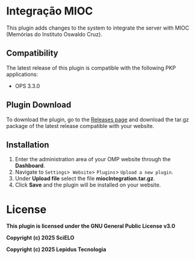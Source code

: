 # Integração MIOC

This plugin adds changes to the system to integrate the server with MIOC (Memórias do Instituto Oswaldo Cruz).

## Compatibility

The latest release of this plugin is compatible with the following PKP applications:

* OPS 3.3.0

## Plugin Download

To download the plugin, go to the [Releases page](https://github.com/lepidus/miocIntegration/releases) and download the tar.gz package of the latest release compatible with your website.

## Installation

1. Enter the administration area of ​​your OMP website through the __Dashboard__.
2. Navigate to `Settings`>` Website`> `Plugins`> `Upload a new plugin`.
3. Under __Upload file__ select the file __miocIntegration.tar.gz__.
4. Click __Save__ and the plugin will be installed on your website.

# License
__This plugin is licensed under the GNU General Public License v3.0__

__Copyright (c) 2025 SciELO__

__Copyright (c) 2025 Lepidus Tecnologia__
